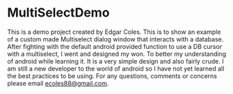 MultiSelectDemo
============

This is a demo project created by Edgar Coles. This is to show an example of a custom made Multiselect dialog window
that interacts with a database. After fighting with the default android provided function to use a DB cursor with a
multiselect, I went and designed my won. To better my understanding of android while learning it. It is a very simple
design and also fairly crude. I am still a new developer to the world of android so I have not yet learned all the
best practices to be using. For any questions, comments or concerns please email ecoles88@gmail.com.